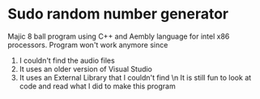 # Sudo random number generator

Majic 8 ball program using C++ and Aembly language for intel x86 processors. 
Program won't work anymore since
1. I couldn't find the audio files
2. It uses an older version of Visual Studio
3. It uses an External Library that I couldn't find \n
It is still fun to look at code and read what I did to make this program 
